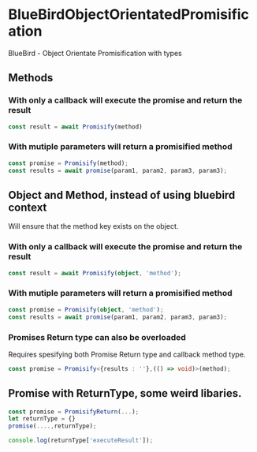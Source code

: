 # BlueBirdObjectOrientatedPromisification
BlueBird - Object Orientate Promisification with types

## Methods

### With only a callback will execute the promise and return the result
```.ts
const result = await Promisify(method)
```

### With mutiple parameters will return a promisified method
```.ts
const promise = Promisify(method);
const results = await promise(param1, param2, param3, param3);
```
## Object and Method, instead of using bluebird context

Will ensure that the method key exists on the object.

### With only a callback will execute the promise and return the result
```.ts
const result = await Promisify(object, 'method');
```

### With mutiple parameters will return a promisified method
```.ts
const promise = Promisify(object, 'method');
const results = await promise(param1, param2, param3, param3);
```

### Promises Return type can also be overloaded
Requires spesifying both Promise Return type and callback method type.
```.ts
const promise = Promisify<{results : ''},(() => void)>(method);
```

## Promise with ReturnType, some weird libaries.
```.ts
const promise = PromisifyReturn(...);
let returnType = {}
promise(....,returnType);

console.log(returnType['executeResult']);
```
